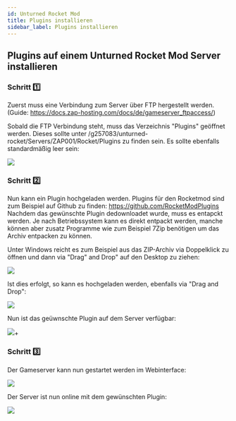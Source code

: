 ```yaml
---
id: Unturned Rocket Mod
title: Plugins installieren
sidebar_label: Plugins installieren
---
```


## Plugins auf einem Unturned Rocket Mod Server installieren

### Schritt 1️⃣
Zuerst muss eine Verbindung zum Server über FTP hergestellt werden.
(Guide: https://docs.zap-hosting.com/docs/de/gameserver_ftpaccess/)

Sobald die FTP Verbindung steht, muss das Verzeichnis "Plugins" geöffnet werden. 
Dieses sollte unter /g257083/unturned-rocket/Servers/ZAP001/Rocket/Plugins zu finden sein. 
Es sollte ebenfalls standardmäßig leer sein: 

![](https://screensaver01.zap-hosting.com/index.php/s/GJJfKgrk7WTPe54/preview)

### Schritt 2️⃣

Nun kann ein Plugin hochgeladen werden. 
Plugins für den Rocketmod sind zum Beispiel auf Github zu finden: https://github.com/RocketModPlugins
Nachdem das gewünschte Plugin dedownloadet wurde, muss es entapckt werden. 
Je nach Betriebssystem kann es direkt entpackt werden, manche können aber zusatz Programme wie zum Beispiel 7Zip benötigen um das Archiv entpacken zu können.

Unter Windows reicht es zum Beispiel aus das ZIP-Archiv via Doppelklick zu öffnen und dann via "Drag" and Drop" auf den Desktop zu ziehen: 

![](https://screensaver01.zap-hosting.com/index.php/s/N9MxoBjfJTPsHeF/preview)

Ist dies erfolgt, so kann es hochgeladen werden, ebenfalls via "Drag and Drop":  

![](https://screensaver01.zap-hosting.com/index.php/s/pbmZXA4ca4BM4km/preview)

Nun ist das geüwnschte Plugin auf dem Server verfügbar:

![](https://screensaver01.zap-hosting.com/index.php/s/js8YtCXjqfR6FJC/preview)+

### Schritt 3️⃣

Der Gameserver kann nun gestartet werden im Webinterface: 

![](https://screensaver01.zap-hosting.com/index.php/s/qwpgCoaD8B5ZbxB/preview)

Der Server ist nun online mit dem gewünschten Plugin: 

![](https://screensaver01.zap-hosting.com/index.php/s/J8YngB9f9T5DPmK/preview)

